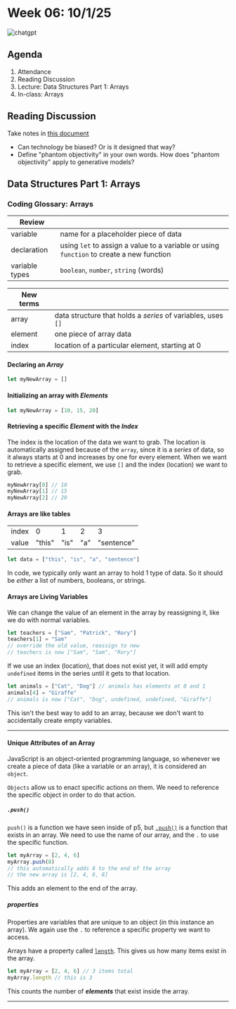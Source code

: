 # Week 06: 10/1/25

![chatgpt](https://kagi.com/proxy/im-more-confused-with-the-right-side-of-this-meme-cant-even-v0-qtjr4zrjrlwe1.jpeg?c=MHaoEHf4JA4T1dYEo1CR0TTuV1U6nrue6Vv7pnQqdGL4gryBwiwxF0rk-YXSnqOiPcnHYQrl_ybBGffRZRaRFb-9J8yKaHupxmPlyyLgiO50l54eH1ZcG9YXBbvlEbL95A_BuKNWEY-QPJD4myoxOGhF2bszbODPQBCOK9mac7KtOgoYIt80DJCkmxzoqvE8smuOTaKEegnCgSQAmnuBtz-YYIL7wgTlTLCfAZWbB34%3D)

## Agenda

1. Attendance 
2. Reading Discussion
3. Lecture: Data Structures Part 1: Arrays
4. In-class: Arrays

## Reading Discussion

Take notes in [this document](https://cryptpad.fr/pad/#/2/pad/edit/ELjYcqPdt2EUMd-Bnxm5jB8O/)
* Can technology be biased? Or is it designed that way?
* Define "phantom objectivity" in your own words. How does "phantom objectivity" apply to generative models?


## Data Structures Part 1: Arrays

### Coding Glossary: Arrays

| Review | | 
|---|---|
| variable | name for a placeholder piece of data |
| declaration | using `let` to assign a value to a variable or using `function` to create a new function | 
| variable types | `boolean`, `number`, `string` (words) |

| New terms | | 
|---|---|
| array | data structure that holds a *series* of variables, uses `[]`| 
| element | one piece of array data |
| index | location of a particular element, starting at 0 |

#### Declaring an ***Array***
```js
let myNewArray = []
```

#### Initializing an array with ***Elements***
```js
let myNewArray = [10, 15, 20]
```
#### Retrieving a specific ***Element*** with the ***Index***
The index is the location of the data we want to grab. The location is automatically assigned because of the `array`, since it is a *series* of data, so it always starts at 0 and increases by one for every element. When we want to retrieve a specific element, we use `[]` and the index (location) we want to grab.

```js
myNewArray[0] // 10
myNewArray[1] // 15
myNewArray[2] // 20
```
#### Arrays are like tables

<table>
<tbody>
<tr><td>index</td><td>0</td><td>1</td><td>2</td><td>3</td></tr>
<tr><td>value</td><td>"this"</td><td>"is"</td><td>"a"</td><td>"sentence"</td></tr>
</tbody>
</table>

```js
let data = ["this", "is", "a", "sentence"]
```

In code, we typically only want an array to hold 1 type of data. So it should be *either* a list of numbers, booleans, or strings.

#### Arrays are Living Variables
We can change the value of an element in the array by reassigning it, like we do with normal variables.

```js
let teachers = ["Sam", "Patrick", "Rory"]
teachers[1] = "Sam" 
// override the old value, reassign to new
// teachers is now ["Sam", "Sam", "Rory"]
```
If we use an index (location), that does not exist yet, it will add empty `undefined` items in the series until it gets to that location.
```js
let animals = ["Cat", "Dog"] // animals has elements at 0 and 1
animals[4] = "Giraffe"
// animals is now ["Cat", "Dog", undefined, undefined, "Giraffe"]
```
This isn't the best way to add to an array, because we don't want to accidentally create empty variables.

---

#### Unique Attributes of an Array
JavaScript is an object-oriented programming language, so whenever we create a piece of data (like a variable or an array), it is considered an `object`.

`Objects` allow us to enact specific actions *on* them. We need to reference the specific object in order to do that action.

##### `.push()`

`push()` is a function we have seen inside of p5, but [`.push()`](https://developer.mozilla.org/en-US/docs/Web/JavaScript/Reference/Global_Objects/Array/push) is a function that exists in an array. We need to use the name of our array, and the `.` to use the specific function.

```js
let myArray = [2, 4, 6]
myArray.push(8)
// this automatically adds 8 to the end of the array
// the new array is [2, 4, 6, 8]
```
This adds an element to the end of the array.

##### properties
Properties are variables that are unique to an object (in this instance an array). We again use the `.` to reference a specific property we want to access. 

Arrays have a property called [`length`](https://developer.mozilla.org/en-US/docs/Web/JavaScript/Reference/Global_Objects/Array/length). This gives us how many items exist in the array.
```js
let myArray = [2, 4, 6] // 3 items total
myArray.length // this is 3
```
This counts the number of ***elements*** that exist inside the array.

---